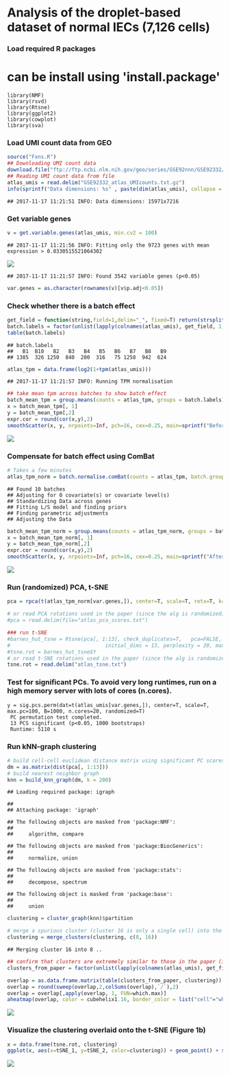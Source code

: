 Analysis of the droplet-based dataset of normal IECs (7,126 cells)
================

### Load required R packages
# can be install using 'install.package'
```{r load_libraries, eval=FALSE}
library(NMF)
library(rsvd)
library(Rtsne)
library(ggplot2)
library(cowplot)
library(sva)
```

### Load UMI count data from GEO

``` r
source("Fxns.R")
## Downloading UMI count data
download.file("ftp://ftp.ncbi.nlm.nih.gov/geo/series/GSE92nnn/GSE92332/suppl/GSE92332_atlas_UMIcounts.txt.gz", destfile="GSE92332_atlas_UMIcounts.txt.gz")
## Reading UMI count data from file
atlas_umis = read.delim("GSE92332_atlas_UMIcounts.txt.gz")
info(sprintf("Data dimensions: %s" , paste(dim(atlas_umis), collapse = "x")))
```

    ## 2017-11-17 11:21:51 INFO: Data dimensions: 15971x7216

### Get variable genes

``` r
v = get.variable.genes(atlas_umis, min.cv2 = 100)
```

    ## 2017-11-17 11:21:56 INFO: Fitting only the 9723 genes with mean expression > 0.0330515521064302

![](Analysis_figs/Analysis-get_variable_genes-1.png)

    ## 2017-11-17 11:21:57 INFO: Found 3542 variable genes (p<0.05)

``` r
var.genes = as.character(rownames(v)[v$p.adj<0.05])
```

### Check whether there is a batch effect

``` r
get_field = function(string,field=1,delim="_", fixed=T) return(strsplit(string,delim, fixed=fixed)[[1]][field])
batch.labels = factor(unlist(lapply(colnames(atlas_umis), get_field, 1,"_")))
table(batch.labels)
```

    ## batch.labels
    ##   B1  B10   B2   B3   B4   B5   B6   B7   B8   B9 
    ## 1385  326 1250  840  200  316   75 1258  942  624

``` r
atlas_tpm = data.frame(log2(1+tpm(atlas_umis)))
```

    ## 2017-11-17 11:21:57 INFO: Running TPM normalisation

``` r
## take mean tpm across batches to show batch effect
batch_mean_tpm = group.means(counts = atlas_tpm, groups = batch.labels)
x = batch_mean_tpm[, 1]
y = batch_mean_tpm[,2]
expr.cor = round(cor(x,y),2)
smoothScatter(x, y, nrpoints=Inf, pch=16, cex=0.25, main=sprintf("Before batch correction, correlation between \ntwo illustrative batches is %s", expr.cor), xlab="All genes Batch 2, mean log2(TPM+1)", ylab="All genes Batch  1, mean log2(TPM+1)")
```

![](Analysis_figs/Analysis-batch_effect-1.png)

### Compensate for batch effect using ComBat

``` r
# Takes a few minutes
atlas_tpm_norm = batch.normalise.comBat(counts = atlas_tpm, batch.groups = batch.labels)
```
    ## Found 10 batches
    ## Adjusting for 0 covariate(s) or covariate level(s)
    ## Standardizing Data across genes
    ## Fitting L/S model and finding priors
    ## Finding parametric adjustments
    ## Adjusting the Data

``` r
batch_mean_tpm_norm = group.means(counts = atlas_tpm_norm, groups = batch.labels)
x = batch_mean_tpm_norm[, 1]
y = batch_mean_tpm_norm[,2]
expr.cor = round(cor(x,y),2)
smoothScatter(x, y, nrpoints=Inf, pch=16, cex=0.25, main=sprintf("After batch correction, correlation between \ntwo illustrative batches is %s", expr.cor), xlab="All genes Batch 2, mean log2(TPM+1)", ylab="All genes Batch  1, mean log2(TPM+1)")
```

![](Analysis_figs/Analysis-batch_correct-1.png)

### Run (randomized) PCA, t-SNE

``` r
pca = rpca(t(atlas_tpm_norm[var.genes,]), center=T, scale=T, retx=T, k=100)$x

# or read PCA rotations used in the paper (since the alg is randomized)
#pca = read.delim(file="atlas_pca_scores.txt")

### run t-SNE
#barnes_hut_tsne = Rtsne(pca[, 1:13], check_duplicates=T,   pca=FALSE, #dont run PCA again
#                               initial_dims = 13, perplexity = 20, max_iter = 100000, verbose=T, whiten=F)
#tsne.rot = barnes_hut_tsne$Y
# or read t-SNE rotations used in the paper (since the alg is randomized)
tsne.rot = read.delim("atlas_tsne.txt")
```

### Test for significant PCs. To avoid very long runtimes, run on a high memory server with lots of cores (n.cores).

    y = sig.pcs.perm(dat=t(atlas_umis[var.genes,]), center=T, scale=T, max.pc=100, B=1000, n.cores=20, randomized=T)
     PC permutation test completed.
     13 PCS significant (p<0.05, 1000 bootstraps)
     Runtime: 5110 s

### Run kNN-graph clustering

``` r
# build cell-cell euclidean distance matrix using significant PC scores
dm = as.matrix(dist(pca[, 1:13]))
# build nearest neighbor graph
knn = build_knn_graph(dm, k = 200)
```

    ## Loading required package: igraph

    ## 
    ## Attaching package: 'igraph'

    ## The following objects are masked from 'package:NMF':
    ## 
    ##     algorithm, compare

    ## The following objects are masked from 'package:BiocGenerics':
    ## 
    ##     normalize, union

    ## The following objects are masked from 'package:stats':
    ## 
    ##     decompose, spectrum

    ## The following object is masked from 'package:base':
    ## 
    ##     union

``` r
clustering = cluster_graph(knn)$partition

# merge a spurious cluster (cluster 16 is only a single cell) into the most similar cluster
clustering = merge_clusters(clustering, c(8, 16))
```

    ## Merging cluster 16 into 8 ..

``` r
## confirm that clusters are extremely similar to those in the paper (infomap is a random-walk based alg, so there are minor differences)
clusters_from_paper = factor(unlist(lapply(colnames(atlas_umis), get_field, 3,"_")))

overlap = as.data.frame.matrix(table(clusters_from_paper, clustering))
overlap = round(sweep(overlap,2,colSums(overlap),`/`),2)
overlap = overlap[,apply(overlap, 1, FUN=which.max)]
aheatmap(overlap, color = cubehelix1.16, border_color = list("cell"="white"), txt=overlap, Colv = NA, Rowv = NA)
```

![](Analysis_figs/Analysis-graph_cluster-1.png)

### Visualize the clustering overlaid onto the t-SNE (Figure 1b)

``` r
x = data.frame(tsne.rot, clustering)
ggplot(x, aes(x=tSNE_1, y=tSNE_2, color=clustering)) + geom_point() + scale_color_manual(values=brewer16)
```

![](Analysis_figs/Analysis-draw_fig1b-1.png)
